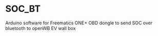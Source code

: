 # SOC_BT
Arduino software for Freematics ONE+ OBD dongle to send SOC over bluetooth to openWB EV wall box
